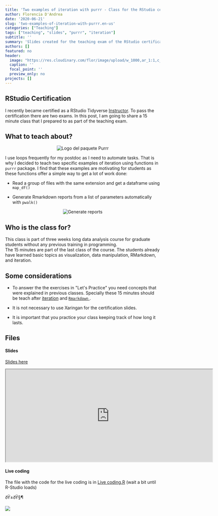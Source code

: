 ```yaml
---
title: 'Two examples of iteration with purrr - Class for the RStudio certification'
author: Florencia D'Andrea
date: '2020-06-21'
slug: 'two-examples-of-iteration-with-purrr.en-us'
categories: ["Teaching"]
tags: ["teaching", "slides", "purrr", "iteration"]
subtitle: ''
summary: 'Slides created for the teaching exam of the RStudio certification'
authors: []
featured: no
header:
  image: "https://res.cloudinary.com/flor/image/upload/w_1000,ar_1:1,c_fill,g_auto,e_art:hokusai/v1592763305/14_ibvzqm.png"
  caption: ''
  focal_point: ''
  preview_only: no
projects: []
---
```


## RStudio Certification

I recently became certified as a RStudio Tidyverse [Instructor](https://education.rstudio.com/trainers/). To pass the certification there are two exams. In this post, I am going to share a 15 minute class that I prepared to as part of the teaching exam.


## What to teach about?

<center>

![Logo del paquete Purrr](https://res.cloudinary.com/flor/image/upload/c_scale,w_156/v1592765241/purrr_yefga4.png)

</center>

I use loops frequently for my postdoc as I need to automate tasks. That is why I decided to teach two specific examples of iteration using functions in `purrr` package.
I find that these examples are motivating for students as these functions offer a simple way to get a lot of work done:

- Read a group of files with the same extension and get a dataframe using `map_df()`

- Generate Rmarkdown reports from a list of parameters automatically with `pwalk()`

<center>

![Generate reports](https://res.cloudinary.com/flor/image/upload/v1590443438/7_eng_oi5rck.png)

</center>

## Who is the class for?

This class is part of three weeks long data analysis course for graduate students without any previous training in programming.  
The 15 minutes are part of the last class of the course. The students already have learned basic topics as visualization, data manipulation, RMarkdown, and iteration. 


## Some considerations

* To answer the the exercises in "Let's Practice" you need concepts that were explained in previous classes. Specially these 15 minutes should be teach after [iteration](https://r4ds.had.co.nz/iteration.html) and [`Rmarkdown` ](https://r4ds.had.co.nz/r-markdown.html). 

* It is not necessary to use Xaringan for the certification slides. 

* It is important that you practice your class keeping track of how long it lasts.


## Files
#### Slides
[Slides here](https://flor14.github.io/purrr_slides/purrr_class_15min#1)
<iframe src="https://flor14.github.io/purrr_slides/purrr_class_15min#1" width="672" height="300"></iframe>


#### Live coding

The file with the code for the live coding is in [Live coding.R](https://mybinder.org/v2/gh/flor14/purrr_class/e6be8080991cbd9cad0eba7b4f24858a469026a3) (wait a bit until R-Studio loads)


ðŸ±ðŸ§¶

![](https://res.cloudinary.com/flor/image/upload/v1592183718/tuna_piola_qk9jad.png)



